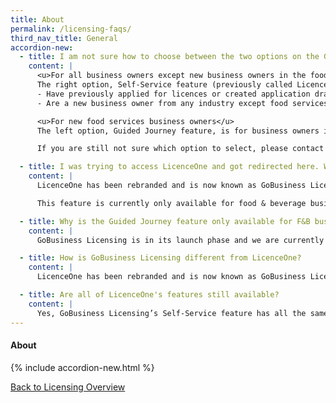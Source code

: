 ```yaml
---
title: About
permalink: /licensing-faqs/
third_nav_title: General
accordion-new:
  - title: I am not sure how to choose between the two options on the GoBusiness Licensing homepage. Where can I get help?
    content: |
      <u>For all business owners except new business owners in the food services industry</u>  
      The right option, Self-Service feature (previously called LicenceOne) is for you, if you:
      - Have previously applied for licences or created application drafts on LicenceOne
      - Are a new business owner from any industry except food services

      <u>For new food services business owners</u>  
      The left option, Guided Journey feature, is for business owners in the food services industry, especially new ones who have not applied for any licences before. Guided Journey will walk you through the step-by-step process of applying for the licences your business needs. It is currently for food services businesses only (except standalone food stalls), and will be made available to other industries in future.

      If you are still not sure which option to select, please contact us .

  - title: I was trying to access LicenceOne and got redirected here. Why?
    content: |
      LicenceOne has been rebranded and is now known as GoBusiness Licensing. The Self-Service feature has all the same functions as LicenceOne and we have also added the new Guided Journey feature to walk beginners through the licensing process.

      This feature is currently only available for food & beverage businesses, and we are working on expanding this to other industries. In our mission to make the licensing process simpler, better and faster, we will be rolling out further enhancements to the Self-Service feature in phases.

  - title: Why is the Guided Journey feature only available for F&B businesses?
    content: |
      GoBusiness Licensing is in its launch phase and we are currently working towards extending this feature to more industries in future.

  - title: How is GoBusiness Licensing different from LicenceOne?
    content: |
      LicenceOne has been rebranded and is now known as GoBusiness Licensing. The Self-Service feature has all the same functions as LicenceOne and now comes with a newly added Guided Journey feature to walk beginners through the licensing process.

  - title: Are all of LicenceOne's features still available?
    content: |
      Yes, GoBusiness Licensing’s Self-Service feature has all the same functions as LicenceOne. With Self-Service, you can apply and pay for the licences you need, as well as update, renew or terminate them.
---
```


#### About
{% include accordion-new.html %}

[Back to Licensing Overview](/licensing/)
